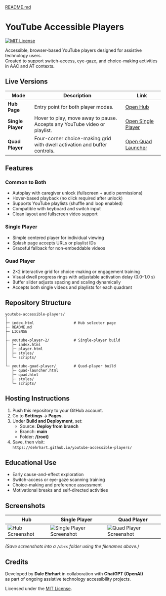 [README.md](https://github.com/user-attachments/files/22704269/README.md)
# YouTube Accessible Players

[![MIT License](https://img.shields.io/badge/License-MIT-green.svg)](https://github.com/dehrhart/youtube-accessible-players/blob/main/LICENSE)

Accessible, browser-based YouTube players designed for assistive technology users.  
Created to support switch-access, eye-gaze, and choice-making activities in AAC and AT contexts.

## Live Versions

| Mode | Description | Link |
|------|--------------|------|
| **Hub Page** | Entry point for both player modes. | [Open Hub](https://dehrhart.github.io/youtube-accessible-players/) |
| **Single Player** | Hover to play, move away to pause. Accepts any YouTube video or playlist. | [Open Single Player](https://dehrhart.github.io/youtube-accessible-players/youtube-player-2/) |
| **Quad Player** | Four-corner choice-making grid with dwell activation and buffer controls. | [Open Quad Launcher](https://dehrhart.github.io/youtube-accessible-players/youtube-quad-player/quad-launcher.html) |

## Features

### Common to Both
- Autoplay with caregiver unlock (fullscreen + audio permissions)
- Hover-based playback (no click required after unlock)
- Supports YouTube playlists (shuffle and loop enabled)
- Compatible with keyboard and switch input
- Clean layout and fullscreen video support

### Single Player
- Simple centered player for individual viewing
- Splash page accepts URLs or playlist IDs
- Graceful fallback for non-embeddable videos

### Quad Player
- 2×2 interactive grid for choice-making or engagement training
- Visual dwell progress rings with adjustable activation delay (0.0–1.0 s)
- Buffer slider adjusts spacing and scaling dynamically
- Accepts both single videos and playlists for each quadrant

## Repository Structure

```
youtube-accessible-players/
│
├─ index.html                  # Hub selector page
├─ README.md
├─ LICENSE
│
├─ youtube-player-2/           # Single-player build
│  ├─ index.html
│  ├─ player.html
│  ├─ styles/
│  └─ scripts/
│
└─ youtube-quad-player/        # Quad-player build
   ├─ quad-launcher.html
   ├─ quad.html
   ├─ styles/
   └─ scripts/
```

## Hosting Instructions

1. Push this repository to your GitHub account.  
2. Go to **Settings → Pages**.  
3. Under **Build and Deployment**, set:
   - Source: **Deploy from branch**
   - Branch: **main**
   - Folder: **/(root)**  
4. Save, then visit:  
   `https://dehrhart.github.io/youtube-accessible-players/`

## Educational Use
- Early cause-and-effect exploration
- Switch-access or eye-gaze scanning training
- Choice-making and preference assessment
- Motivational breaks and self-directed activities

## Screenshots
| Hub | Single Player | Quad Player |
|------|---------------|-------------|
| ![Hub Screenshot](docs/hub.png) | ![Single Player Screenshot](docs/single.png) | ![Quad Player Screenshot](docs/quad.png) |

*(Save screenshots into a `/docs` folder using the filenames above.)*

## Credits

Developed by **Dale Ehrhart** in collaboration with **ChatGPT (OpenAI)**  
as part of ongoing assistive technology accessibility projects.

Licensed under the [MIT License](https://github.com/dehrhart/youtube-accessible-players/blob/main/LICENSE).

